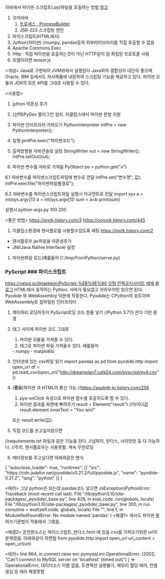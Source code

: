 자바에서 파이썬 스크립트(.py)파일을 호출하는 방법
[참고](https://corock.tistory.com/445#------%--Java%EC%--%--%--%EB%--%B-%EC%-E%A-%EB%--%-C%--Process%--%EB%AA%--%EB%A-%B-%EC%--%B-%EB%A-%BC%--%EC%--%AC%EC%-A%A-%ED%--%--%EB%-A%--%--%EB%B-%A-%EB%B-%--)
1. 코어자바
   1. [프로세스 : ProcessBuilder](https://d2.naver.com/helloworld/1113548)
   2. JSR-223 스크립팅 엔진
2. 파이스크립트(HTML에서)
3. Jython(자이썬) //numpy, pandas등의 외부라이브러리를 직접 호출할 수 없음
4. Apache Commons Exec
5. Http
   : 직접 파이썬을 호출하는것이 아닌 HTTP같이 잘 확립된 프로토콜 사용
6. 모델이라면 tensor.js



<개념>
Java로 구현되어 JVM위에서 실행된다
Java와의 결합성이 대단히 좋으며 Oracle, IBM 등에서도 자사제품에 내장하여 스크립팅 기능을 제공하고 있다.
파이썬 모듈과 JDK의 모든 API를 그대로 사용할 수 있다.

<사용법>
1. jython 의존성 추가

2. (선택)PyDev 플러그인 설치.   이클립스에서 파이썬 문법 지원

3. 파이썬 인터프리터 가져오기
PythonInterpreter intPre = new PythonInterpreter();

3. 실행
pintPre.exec("파이썬코드");


4. 출력방향을 자바콘솔로 설정
StringWriter out = new StringWriter();
intPre.setOut(out);

5. 파이썬 변수를 자바로 가져옴
PyObject po = python.get("x")

6.1 자바변수를 파이썬스크립트파일에 변수로 전달
intPre.set("변수명", 값);
intPre.execfile("파이썬파일풀경로");

6.2 자바변수를 파이썬스크립트파일 실행시 아규먼트로 전달
import sys
a = int(sys.argv[1])
a = int(sys.argv[1])
sum = a+b
print(sum)

실행시 python args.py 100 200


<좋은 방법> https://joytk.tistory.com/3
https://corock.tistory.com/445
1. 이클립스환경에 텐서플로를 사용할수있도록 세팅 https://joytk.tistory.com/2
- 텐서플로우 jar파일을 의존성추가
- JNI(Java Native Interface) 설정

1. 파이썬파일 로드(예를들어 C:/tmp/fromPython/serve.py)




### PyScript ### 파이스크립트
https://velog.io/@taekkim/PyScript-%EB%9E%80
[깃헙](https://github.com/pyscript/pyscript/blob/main/docs/tutorials/getting-started.md)
[진짝공식사이트](https://pyscript.net/)
[예제](https://pyscript.net/examples/)
[블로그](https://www.inflearn.com/pages/infmation-50-20220705)
HTML에서 동작하는 Python. 서버가 필요없고 브라우저만 있으면 된다.
Pyodide 와 WebAssembly 덕분에 작동한다.
Pyodide는 CPython의 포트이며 WebAssembly로 컴파일된 인터프리터
1. 제이쿼리 로딩하듯이 PyScript로딩 코드 한줄 넣기
   //Python 3.713 콘다 기반 환경
<script defer src="https://pyscript.net/alpha/pyscript.js"></script>
2. <py-script> 태그 사이에 파이썬 코드 그대로
   1. 파이썬 모듈을 가져올 수 있다.
   2. <py-env>태그로 파이썬 파일 가져올수 있다.
    예를들어
    <py-env>
      - numpy
      - matplotlib
    <py-env>
3. 인터넷에 있는 csv파일 읽기
   import pandas as pd 
   from pyodide.http import open_url
   df = pd.read_csv(open_url("http://dreamplan7.cafe24.com/pyscript/py4.csv"))

4. (**중요**)파이썬 과 HTML의 통신 가능
   //https://sputnik-kr.tistory.com/256
   1. pys-onClick 속성으로 파이썬 함수를 호출하도록 할 수 있다.
   2. 파이썬 결과를 화면에 뿌려주기
   result = Element("result") //아이디값
   result.element.innerText = "You win!"

   또는
   result.write(값);

5. 직접 코드를 쓰고싶지않으면
<py-script src="경로">
</py-script>
//requirements.txt 파일과 같은 기능을 한다.
//넘파이, 판다스, 사이킷런 등 다 가능하다.
//주의. 텐서플로우는 사용못함. 계속 무한로딩

6. 메타정보를 주고싶다면 아래와같은 형식
<py-config type="json">
  {
    "autoclose_loader": true,
    "runtimes": [{
      "src": "https://cdn.jsdelivr.net/pyodide/v0.21.2/full/pyodide.js",
      "name": "pyodide-0.21.2",
      "lang": "python"
    }]
  }
</py-config>


<에러>
그냥 python은 되는데 pandas코드 넣으면 
JsException(PythonError: Traceback (most recent call last):
File "/lib/python3.10/site-packages/_pyodide/_base.py", line 429,
in eval_code .run(globals, locals) File "/lib/python3.10/site-packages/_pyodide/_base.py", line 300,
in run coroutine = eval(self.code, globals, locals) File "", line 1,
in ModuleNotFoundError: No module named 'pandas' )
<해결1>
<py-env>에서도 파이썬 들여쓰기문법이 적용돼서 그랬음.

<해결2>
온전한소스는 파이스크립트_판다스.html 에 있음
csv를 가져오기위한 url이 문제였음. 아래와같이 하면됨
from pyodide.http import open_url
url_content =  open_url(url)


<에러>
line 664, in connect raise exc pymysql.err.OperationalError: (2003, "Can't connect to MySQL server on 'localhost' (timed out)") )
=> OperationalError, 데이터소스 이름 없음, 트랜젝션 실행불가, 메모리 할당 에러, 연결 끊김 등 에러
해결못함